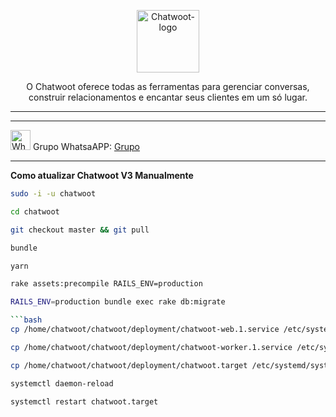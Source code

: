 <p align="center">
	<img src="https://www.chatwoot.com/docs/img/logo.png" alt="Chatwoot-logo" width="100" />	
	<p align="center">O Chatwoot oferece todas as ferramentas para gerenciar conversas, construir relacionamentos e encantar seus clientes em um só lugar.</p>
</p>
<hr />
</p>
<hr />
<p align="left">
	<img src="https://whatsapp.com/favicon.ico" alt="WhatsAPP-logo" width="32" />
	<span>Grupo WhatsaAPP: </span>
	<a href="https://chat.whatsapp.com/CLKge3hmHmmBcIL04mBzmT" target="_blank">Grupo</a>
</p>
<hr />
</p>

**Como atualizar Chatwoot V3 Manualmente**

```bash
sudo -i -u chatwoot
```

```bash
cd chatwoot
```

```bash
git checkout master && git pull
```

```bash
bundle
```

```bash
yarn
```

```bash
rake assets:precompile RAILS_ENV=production
```

```bash
RAILS_ENV=production bundle exec rake db:migrate

```bash
cp /home/chatwoot/chatwoot/deployment/chatwoot-web.1.service /etc/systemd/system/chatwoot-web.1.service
```

```bash
cp /home/chatwoot/chatwoot/deployment/chatwoot-worker.1.service /etc/systemd/system/chatwoot-worker.1.service
```

```bash
cp /home/chatwoot/chatwoot/deployment/chatwoot.target /etc/systemd/system/chatwoot.target
```

```bash
systemctl daemon-reload
```

```bash
systemctl restart chatwoot.target
```
